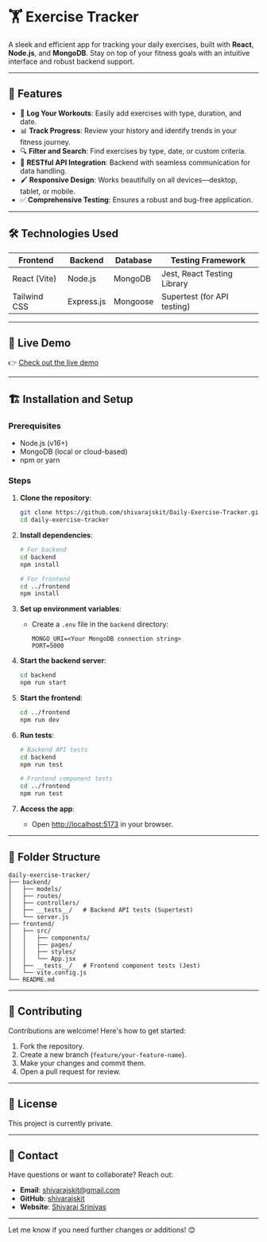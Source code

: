 # 🏋️ Exercise Tracker

A sleek and efficient app for tracking your daily exercises, built with **React**, **Node.js**, and **MongoDB**. Stay on top of your fitness goals with an intuitive interface and robust backend support.

---

## 🚀 Features

- 📅 **Log Your Workouts**: Easily add exercises with type, duration, and date.
- 📊 **Track Progress**: Review your history and identify trends in your fitness journey.
- 🔍 **Filter and Search**: Find exercises by type, date, or custom criteria.
- 🔗 **RESTful API Integration**: Backend with seamless communication for data handling.
- 🖌️ **Responsive Design**: Works beautifully on all devices—desktop, tablet, or mobile.
- ✅ **Comprehensive Testing**: Ensures a robust and bug-free application.

---

## 🛠️ Technologies Used

| Frontend       | Backend       | Database  | Testing Framework  |
|----------------|---------------|-----------|---------------------|
| React (Vite)   | Node.js       | MongoDB   | Jest, React Testing Library  |
| Tailwind CSS   | Express.js    | Mongoose  | Supertest (for API testing)  |

---

## 🌟 Live Demo

👉 [Check out the live demo](https://shivarajskit/)

---

## 🏗️ Installation and Setup

### Prerequisites

- Node.js (v16+)
- MongoDB (local or cloud-based)
- npm or yarn

### Steps

1. **Clone the repository**:
   ```bash
   git clone https://github.com/shivarajskit/Daily-Exercise-Tracker.git
   cd daily-exercise-tracker
   ```

2. **Install dependencies**:
   ```bash
   # For backend
   cd backend
   npm install

   # For frontend
   cd ../frontend
   npm install
   ```

3. **Set up environment variables**:
   - Create a `.env` file in the `backend` directory:
     ```env
     MONGO_URI=<Your MongoDB connection string>
     PORT=5000
     ```

4. **Start the backend server**:
   ```bash
   cd backend
   npm run start
   ```

5. **Start the frontend**:
   ```bash
   cd ../frontend
   npm run dev
   ```

6. **Run tests**:
   ```bash
   # Backend API tests
   cd backend
   npm run test

   # Frontend component tests
   cd ../frontend
   npm run test
   ```

7. **Access the app**:
   - Open [http://localhost:5173](http://localhost:5173) in your browser.

---

## 📂 Folder Structure

```
daily-exercise-tracker/
├── backend/
│   ├── models/
│   ├── routes/
│   ├── controllers/
│   ├── __tests__/   # Backend API tests (Supertest)
│   └── server.js
├── frontend/
│   ├── src/
│   │   ├── components/
│   │   ├── pages/
│   │   ├── styles/
│   │   └── App.jsx
│   ├── __tests__/   # Frontend component tests (Jest)
│   └── vite.config.js
└── README.md
```

---

## 🤝 Contributing

Contributions are welcome! Here's how to get started:
1. Fork the repository.
2. Create a new branch (`feature/your-feature-name`).
3. Make your changes and commit them.
4. Open a pull request for review.

---

## 📝 License

This project is currently private.

---

## 📧 Contact

Have questions or want to collaborate? Reach out:
- **Email**: shivarajskit@gmail.com
- **GitHub**: [shivarajskit](https://github.com/shivarajskit)
- **Website**: [Shivaraj Srinivas](https://www.shivarajsrinivas.me/)

---

Let me know if you need further changes or additions! 😊